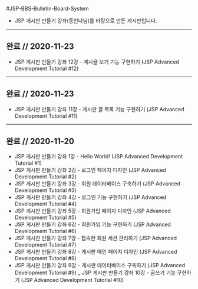 #JSP-BBS-Bulletin-Board-System

- JSP 게시판 만들기 강좌(동빈나님)를 바탕으로 만든 게시판입니다.

------------
완료 // 2020-11-23
-
- JSP 게시판 만들기 강좌 12강 - 게시글 보기 기능 구현하기 (JSP Advanced Development Tutorial #12)
------------
완료 // 2020-11-23
-
- JSP 게시판 만들기 강좌 11강 - 게시판 글 목록 기능 구현하기 (JSP Advanced Development Tutorial #11)

------------
완료 // 2020-11-20
-
- JSP 게시판 만들기 강좌 1강 - Hello World! (JSP Advanced Development Tutorial #1)
- JSP 게시판 만들기 강좌 2강 - 로그인 페이지 디자인 (JSP Advanced Development Tutorial #2)
- JSP 게시판 만들기 강좌 3강 - 회원 데이터베이스 구축하기 (JSP Advanced Development Tutorial #3)
- JSP 게시판 만들기 강좌 4강 - 로그인 기능 구현하기 (JSP Advanced Development Tutorial #4)
- JSP 게시판 만들기 강좌 5강 - 회원가입 페이지 디자인 (JSP Advanced Development Tutorial #5)
- JSP 게시판 만들기 강좌 6강 - 회원가입 기능 구현하기 (JSP Advanced Development Tutorial #6)
- JSP 게시판 만들기 강좌 7강 - 접속한 회원 세션 관리하기 (JSP Advanced Development Tutorial #7)
- JSP 게시판 만들기 강좌 8강 - 게시판 메인 페이지 디자인 (JSP Advanced Development Tutorial #8)
- JSP 게시판 만들기 강좌 9강 - 게시판 데이터베이스 구축하기 (JSP Advanced Development Tutorial #9)
_ JSP 게시판 만들기 강좌 10강 - 글쓰기 기능 구현하기 (JSP Advanced Development Tutorial #10)